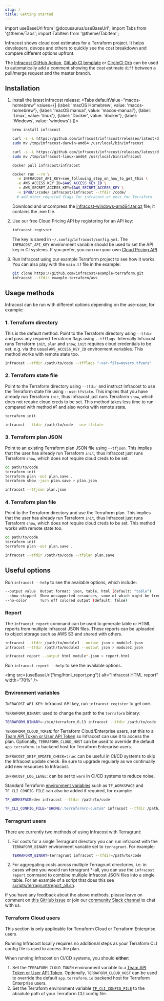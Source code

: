 ```yaml
---
slug: /
title: Getting started
---
```


import useBaseUrl from '@docusaurus/useBaseUrl';
import Tabs from '@theme/Tabs';
import TabItem from '@theme/TabItem';

Infracost shows cloud cost estimates for a Terraform project. It helps developers, devops and others to quickly see the cost breakdown and compare different options upfront.

The [Infracost GitHub Action](integrations#github-action), [GitLab CI template](integrations#gitlab-ci) or [CircleCI Orb](integrations#circleci) can be used to automatically add a comment showing the cost estimate `diff` between a pull/merge request and the master branch.

## Installation

1. Install the latest Infracost release:
  <Tabs
    defaultValue="macos-homebrew"
    values={[
      {label: 'macOS Homebrew', value: 'macos-homebrew'},
      {label: 'macOS manual', value: 'macos-manual'},
      {label: 'Linux', value: 'linux'},
      {label: 'Docker', value: 'docker'},
      {label: 'Windows', value: 'windows'}
    ]}>
    <TabItem value="macos-homebrew">

    ```sh
    brew install infracost
    ```

    </TabItem>
    <TabItem value="macos-manual">

    ```sh
    curl -s -L https://github.com/infracost/infracost/releases/latest/download/infracost-darwin-amd64.tar.gz | tar xz -C /tmp && \
    sudo mv /tmp/infracost-darwin-amd64 /usr/local/bin/infracost
    ```

    </TabItem>
    <TabItem value="linux">

    ```sh
    curl -s -L https://github.com/infracost/infracost/releases/latest/download/infracost-linux-amd64.tar.gz | tar xz -C /tmp && \
    sudo mv /tmp/infracost-linux-amd64 /usr/local/bin/infracost
    ```

    </TabItem>
    <TabItem value="docker">

    ```sh
    docker pull infracost/infracost

    docker run --rm \
      -e INFRACOST_API_KEY=see_following_step_on_how_to_get_this \
      -e AWS_ACCESS_KEY_ID=$AWS_ACCESS_KEY_ID \
      -e AWS_SECRET_ACCESS_KEY=$AWS_SECRET_ACCESS_KEY \
      -v $PWD/:/code/ infracost/infracost --tfdir /code/
      # add other required flags for infracost or envs for Terraform
    ```

    </TabItem>
    <TabItem value="windows">

    Download and uncompress the [infracost-windows-amd64.tar.gz](https://github.com/infracost/infracost/releases/latest/download/infracost-windows-amd64.tar.gz) file; it contains the .exe file.

    </TabItem>
  </Tabs>

2.	Use our free Cloud Pricing API by registering for an API key:
    ```sh
    infracost register
    ```

    The key is saved in `~/.config/infracost/config.yml`. The `INFRACOST_API_KEY` environment variable should be used to set the API key in CI systems.
    If you prefer, you can run your own [Cloud Pricing API](faq#can-i-run-my-own-cloud-pricing-api).

3.	Run Infracost using our example Terraform project to see how it works. You can also play with the `main.tf` file in the example:

    ```sh
    git clone https://github.com/infracost/example-terraform.git
    infracost --tfdir example-terraform/aws
    ```

## Usage methods

Infracost can be run with different options depending on the use-case, for example:

### 1. Terraform directory

This is the default method. Point to the Terraform directory using `--tfdir` and pass any required Terraform flags using `--tfflags`. Internally Infracost runs Terraform `init`, `plan` and `show`; `init` requires cloud credentials to be set, e.g. via the usual `AWS_ACCESS_KEY_ID` environment variables. This method works with remote state too.
  ```sh
  infracost --tfdir /path/to/code --tfflags "-var-file=myvars.tfvars"
  ```

### 2. Terraform state file

Point to the Terraform directory using `--tfdir` and instruct Infracost to use the Terraform state file using `--use-tfstate`. This implies that you have already run Terraform `init`, thus Infracost just runs Terraform `show`, which does not require cloud creds to be set. This method takes less time to run compared with method #1 and also works with remote state.
  ```sh
  terraform init

  infracost --tfdir /path/to/code --use-tfstate
  ```

### 3. Terraform plan JSON

Point to an existing Terraform plan JSON file using `--tfjson`. This implies that the user has already run Terraform `init`, thus Infracost just runs Terraform `show`, which does not require cloud creds to be set.
  ```sh
  cd path/to/code
  terraform init
  terraform plan -out plan.save .
  terraform show -json plan.save > plan.json

  infracost --tfjson plan.json
  ```

### 4. Terraform plan file

Point to the Terraform directory and use the Terraform plan. This implies that the user has already run Terraform `init`, thus Infracost just runs Terraform `show`, which does not require cloud creds to be set. This method works with remote state too.
  ```sh
  cd path/to/code
  terraform init
  terraform plan -out plan.save .

  infracost --tfdir /path/to/code --tfplan plan.save
  ```

## Useful options

Run `infracost --help` to see the available options, which include:
```sh
--output value  Output format: json, table, html (default: "table")
--show-skipped  Show unsupported resources, some of which might be free. Only for table and HTML output (default: false)
--no-color      Turn off colored output (default: false)
```

### Report

The `infracost report` command can be used to generate table or HTML reports from multiple infracost JSON files. These reports can be uploaded to object storage such as AWS S3 and shared with others.
```sh
infracost --tfdir /path/to/module1 --output json > module1.json
infracost --tfdir /path/to/module2 --output json > module2.json

infracost report --output html module*.json > report.html
```

Run `infracost report --help` to see the available options.

<img src={useBaseUrl("img/html_report.png")} alt="Infracost HTML report" width="70%" />

### Environment variables

`INFRACOST_API_KEY`: Infracost API key, run `infracost register` to get one.

`TERRAFORM_BINARY`: used to change the path to the `terraform` binary:
  ```sh
  TERRAFORM_BINARY=~/bin/terraform_0.13 infracost --tfdir /path/to/code
  ```

`TERRAFORM_CLOUD_TOKEN`: for Terraform Cloud/Enterprise users, set this to a [Team API Token or User API Token](https://www.terraform.io/docs/cloud/users-teams-organizations/api-tokens.html) so Infracost can use it to access the plan. Optionally, `TERRAFORM_CLOUD_HOST` can be used to override the default `app.terraform.io` backend host for Terraform Enterprise users.

`INFRACOST_SKIP_UPDATE_CHECK=true`: can be useful in CI/CD systems to skip the Infracost update check. Be sure to upgrade regularly as we continually add new resources to Infracost.

`INFRACOST_LOG_LEVEL`: can be set to `warn` in CI/CD systems to reduce noise.

Standard Terraform [environment variables](https://www.terraform.io/docs/commands/environment-variables.html) such as `TF_WORKSPACE` and `TF_CLI_CONFIG_FILE` can also be added if required, for example:
```sh
TF_WORKSPACE=dev infracost --tfdir /path/to/code

TF_CLI_CONFIG_FILE="$HOME/.terraformrc-custom" infracost --tfdir /path/to/code
```

### Terragrunt users

There are currently two methods of using Infracost with Terragrunt:

1. For costs for a single Terragrunt directory you can run infracost with the `TERRAFORM_BINARY` environment variable set to `terragrunt`. For example:
    ```sh
    TERRAFORM_BINARY=terragrunt infracost --tfdir=/path/to/code
    ```

2. For aggregating costs across multiple Terragrunt directories, i.e. in cases where you would run terragrunt *-all, you can use the `infracost report` command to combine multiple Infracost JSON files into a single table. For an example of a script that does this see [scripts/terragrunt/report_all.sh](https://github.com/infracost/infracost/blob/master/scripts/terragrunt/report_all.sh).

If you have any feedback about the above methods, please leave on comment on [this GitHub issue](https://github.com/infracost/infracost/issues/224) or join our [community Slack channel](https://www.infracost.io/community-chat) to chat with us.

### Terraform Cloud users

This section is only applicable for Terraform Cloud or Terraform Enterprise users.

Running Infracost locally requires no additional steps as your Terraform CLI config file is used to access the plan.

When running Infracost on CI/CD systems, you should **either**:
1. Set the `TERRAFORM_CLOUD_TOKEN` environment variable to a [Team API Token or User API Token](https://www.terraform.io/docs/cloud/users-teams-organizations/api-tokens.html). Optionally, `TERRAFORM_CLOUD_HOST` can be used to override the default `app.terraform.io` backend host for Terraform Enterprise users.
2. Set the Terraform environment variable [`TF_CLI_CONFIG_FILE`](https://www.terraform.io/docs/commands/environment-variables.html#tf_cli_config_file) to the absolute path of your Terraform CLI config file.

